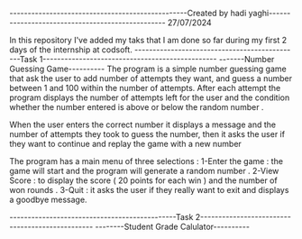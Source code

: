 -------------------------------------------------Created by hadi yaghi-------------------------------------------------
27/07/2024

In this repository I've added my taks that I am done so far during my first 2 days of the internship at codsoft.
----------------------------------------------Task 1------------------------------------------------
                                -------Number Guessing Game----------
The program is a simple number guessing game that ask the user to add number of attempts they want,
and guess a number between 1 and 100 within the number of attempts.
After each attempt the program displays the number of attempts left for the user
and the condition whether the number entered is above or below the random number .

When the user enters the correct number it displays a message 
and the number of attempts they took to guess the number, 
then it asks the user if they want to continue and replay the game with a new number 

The program has a main menu of three selections :
1-Enter the game : the game will start and the program will generate a random number .
2-View Score : to display the score ( 20 points for each win ) and the number of won rounds .
3-Quit : it asks the user if they really want to exit and displays a goodbye message.

----------------------------------------------Task 2------------------------------------------------
                                --------Student Grade Calulator----------
